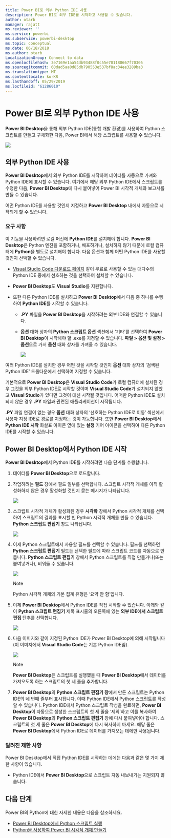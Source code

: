 ```yaml
---
title: Power BI로 외부 Python IDE 사용
description: Power BI로 외부 IDE를 시작하고 사용할 수 있습니다.
author: otarb
manager: rajatt
ms.reviewer: ''
ms.service: powerbi
ms.subservice: powerbi-desktop
ms.topic: conceptual
ms.date: 06/18/2018
ms.author: otarb
LocalizationGroup: Connect to data
ms.openlocfilehash: 3e7169e1aa54db93488f0c55e701188667f70305
ms.sourcegitcommit: 60dad5aa0d85db790553e537bf8ac34ee3289ba3
ms.translationtype: MT
ms.contentlocale: ko-KR
ms.lasthandoff: 05/29/2019
ms.locfileid: "61286010"
---
```

# <a name="use-an-external-python-ide-with-power-bi"></a>Power BI로 외부 Python IDE 사용
**Power BI Desktop**을 통해 외부 Python IDE(통합 개발 환경)를 사용하여 Python 스크립트를 만들고 구체화한 다음, Power BI에서 해당 스크립트를 사용할 수 있습니다.

![](media/desktop-python-ide/python-ide-1.png)

## <a name="enable-an-external-python-ide"></a>외부 Python IDE 사용
**Power BI Desktop**에서 외부 Python IDE를 시작하여 데이터를 자동으로 가져와 Python IDE에 표시할 수 있습니다. 여기에서 해당 외부 Python IDE에서 스크립트를 수정한 다음, **Power BI Desktop**에 다시 붙여넣어 Power BI 시각적 개체와 보고서를 만들 수 있습니다.

어떤 Python IDE를 사용할 것인지 지정하고 **Power BI Desktop** 내에서 자동으로 시작되게 할 수 있습니다.

### <a name="requirements"></a>요구 사항
이 기능을 사용하려면 로컬 머신에 **Python IDE**를 설치해야 합니다. **Power BI Desktop**은 Python 엔진을 포함하거나, 배포하거나, 설치하지 않기 때문에 로컬 컴퓨터에 **Python**을 별도로 설치해야 합니다. 다음 옵션과 함께 어떤 Python IDE를 사용할 것인지 선택할 수 있습니다.

* [Visual Studio Code 다운로드 페이지](https://code.visualstudio.com/download/) 같이 무료로 사용할 수 있는 대다수의 Python IDE 중에서 선호하는 것을 선택하여 설치할 수 있습니다.
* **Power BI Desktop**도 **Visual Studio**를 지원합니다.
* 또한 다른 Python IDE를 설치하고 **Power BI Desktop**에서 다음 중 하나를 수행하여 **Python IDE**를 시작할 수 있습니다.
  
  * **.PY** 파일을 **Power BI Desktop**을 시작하려는 외부 IDE와 연결할 수 있습니다.
  * **옵션** 대화 상자의 **Python 스크립트 옵션** 섹션에서 ‘기타’를 선택하여 **Power BI Desktop**이 시작해야 할 .exe를 지정할 수 있습니다.  **파일 > 옵션 및 설정 > 옵션**으로 가서 **옵션** 대화 상자를 가져올 수 있습니다.
    
    ![](media/desktop-python-ide/python-ide-2.png)

여러 Python IDE를 설치한 경우 어떤 것을 시작할 것인지 **옵션** 대화 상자의 ‘검색된 Python IDE’ 드롭다운에서 선택하여 지정할 수 있습니다. 

기본적으로 **Power BI Desktop**은 **Visual Studio Code**가 로컬 컴퓨터에 설치된 경우 그것을 외부 Python IDE로 시작할 것이며 **Visual Studio Code**가 설치되지 않았고 **Visual Studio**가 있다면 그것이 대신 시작될 것입니다. 어떠한 Python IDE도 설치되지 않은 경우 **.PY** 파일과 관련된 애플리케이션이 시작됩니다.

**.PY** 파일 연결이 없는 경우 **옵션** 대화 상자의 ‘선호하는 Python IDE로 이동’ 섹션에서 사용자 지정 IDE로 경로를 지정하는 것이 가능합니다.  또한 **Power BI Desktop**에서 **Python IDE 시작** 화살표 아이콘 옆에 있는 **설정** 기어 아이콘을 선택하여 다른 Python IDE를 시작할 수 있습니다.

## <a name="launch-a-python-ide-from-power-bi-desktop"></a>Power BI Desktop에서 Python IDE 시작
**Power BI Desktop**에서 Python IDE를 시작하려면 다음 단계를 수행합니다.

1. 데이터를 **Power BI Desktop**으로 로드합니다.
2. 작업하려는 **필드** 창에서 필드 일부를 선택합니다. 스크립트 시각적 개체를 아직 활성화하지 않은 경우 활성화할 것인지 묻는 메시지가 나타납니다.
   
   ![](media/desktop-python-ide/python-ide-3.png)
3. 스크립트 시각적 개체가 활성화된 경우 **시각화** 창에서 Python 시각적 개체를 선택하여 스크립트의 결과를 표시할 빈 Python 시각적 개체를 만들 수 있습니다. **Python 스크립트 편집기** 창도 나타납니다.
   
   ![](media/desktop-python-ide/python-ide-4.png)
4. 이제 Python 스크립트에서 사용할 필드를 선택할 수 있습니다. 필드를 선택하면 **Python 스크립트 편집기** 필드는 선택한 필드에 따라 스크립트 코드를 자동으로 만듭니다. **Python 스크립트 편집기** 창에서 Python 스크립트를 직접 만들거나(또는 붙여넣거나), 비워둘 수 있습니다.
   
   ![](media/desktop-python-ide/python-ide-5.png)
   
   > [!NOTE]
   > Python 시각적 개체의 기본 집계 유형은 ‘요약 안 함’입니다. 
   > 
   > 
5. 이제 **Power BI Desktop**에서 Python IDE를 직접 시작할 수 있습니다. 아래와 같이 **Python 스크립트 편집기** 제목 표시줄의 오른쪽에 있는 **외부 IDE에서 스크립트 편집** 단추를 선택합니다.
   
   ![](media/desktop-python-ide/python-ide-6.png)
6. 다음 이미지와 같이 지정된 Python IDE가 Power BI Desktop에 의해 시작됩니다(이 이미지에서 **Visual Studio Code**는 기본 Python IDE임).
   
   ![](media/desktop-python-ide/python-ide-7.png)
   
   > [!NOTE]
   > **Power BI Desktop**은 스크립트를 실행했을 때 **Power BI Desktop**에서 데이터를 가져오도록 하는 스크립트의 첫 세 줄을 추가합니다.
   > 
   > 
7. **Power BI Desktop**의 **Python 스크립트 편집기 창**에서 만든 스크립트는 Python IDE의 네 번째 줄부터 표시됩니다. 이때 Python IDE에서 Python 스크립트를 작성할 수 있습니다. Python IDE에서 Python 스크립트 작성을 완료하면, **Power BI Desktop**이 자동으로 생성한 스크립트의 첫 세 줄을 ‘제외’하고 이를 복사하여 **Power BI Desktop**의 **Python 스크립트 편집기** 창에 다시 붙여넣어야 합니다.  스크립트의 첫 세 줄은 **Power BI Desktop**에 다시 복사하지 마세요. 해당 줄은 **Power BI Desktop**에서 Python IDE로 데이터를 가져오는 데에만 사용됩니다.

### <a name="known-limitations"></a>알려진 제한 사항
Power BI Desktop에서 직접 Python IDE를 시작하는 데에는 다음과 같은 몇 가지 제한 사항이 있습니다.

* Python IDE에서 **Power BI Desktop**으로 스크립트 자동 내보내기는 지원되지 않습니다.

## <a name="next-steps"></a>다음 단계
Power BI의 Python에 대한 자세한 내용은 다음을 참조하세요.

* [Power BI Desktop에서 Python 스크립트 실행](desktop-python-scripts.md)
* [Python을 사용하여 Power BI 시각적 개체 만들기](desktop-python-visuals.md)

